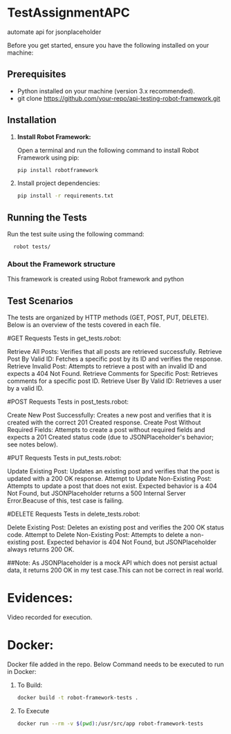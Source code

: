 # TestAssignmentAPC
automate api for jsonplaceholder

Before you get started, ensure you have the following installed on your machine:

## Prerequisites

- Python installed on your machine (version 3.x recommended).
- git clone https://github.com/your-repo/api-testing-robot-framework.git


## Installation

1. **Install Robot Framework:**

   Open a terminal and run the following command to install Robot Framework using pip:

   ```bash
   pip install robotframework

2. Install project dependencies:

   ```bash
   pip install -r requirements.txt


## Running the Tests
Run the test suite using the following command:
     
      robot tests/

### About the Framework structure

This framework is created using Robot framework and python

## Test Scenarios
The tests are organized by HTTP methods (GET, POST, PUT, DELETE). Below is an overview of the tests covered in each file.

#GET Requests
Tests in get_tests.robot:

Retrieve All Posts: Verifies that all posts are retrieved successfully.
Retrieve Post By Valid ID: Fetches a specific post by its ID and verifies the response.
Retrieve Invalid Post: Attempts to retrieve a post with an invalid ID and expects a 404 Not Found.
Retrieve Comments for Specific Post: Retrieves comments for a specific post ID.
Retrieve User By Valid ID: Retrieves a user by a valid ID.

#POST Requests
Tests in post_tests.robot:

Create New Post Successfully: Creates a new post and verifies that it is created with the correct 201 Created response.
Create Post Without Required Fields: Attempts to create a post without required fields and expects a 201 Created status code (due to JSONPlaceholder's behavior; see notes below).

#PUT Requests
Tests in put_tests.robot:

Update Existing Post: Updates an existing post and verifies that the post is updated with a 200 OK response.
Attempt to Update Non-Existing Post: Attempts to update a post that does not exist. Expected behavior is a 404 Not Found, but JSONPlaceholder returns a 500 Internal Server Error.Beacuse of this, test case is failing.

#DELETE Requests
Tests in delete_tests.robot:

Delete Existing Post: Deletes an existing post and verifies the 200 OK status code.
Attempt to Delete Non-Existing Post: Attempts to delete a non-existing post. Expected behavior is 404 Not Found, but JSONPlaceholder always returns 200 OK.

##Note: As JSONPlaceholder is a mock API which does not persist actual data, it returns 200 OK in my test case.This can not be correct in real world.

# Evidences:
Video recorded for execution.
      

# Docker:
Docker file added in the repo.
Below Command needs to be executed to run in Docker:

1. To Build: 

   ```bash
   docker build -t robot-framework-tests .

2. To Execute 

   ```bash
   docker run --rm -v $(pwd):/usr/src/app robot-framework-tests